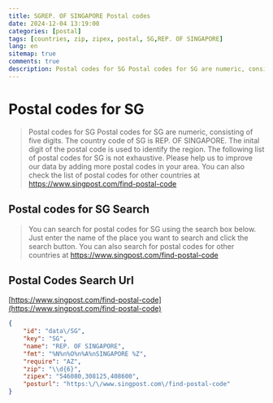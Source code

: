 ```yaml
---
title: SGREP. OF SINGAPORE Postal codes 
date: 2024-12-04 13:19:00
categories: [postal]
tags: [countries, zip, zipex, postal, SG,REP. OF SINGAPORE]
lang: en
sitemap: true
comments: true
description: Postal codes for SG Postal codes for SG are numeric, consisting of five digits. The country code of SG is REP. OF SINGAPORE. The inital digit of the postal code is used to identify the region. The following list of postal codes for SG is not exhaustive. Please help us to improve our data by adding more postal codes in your area. You can also check the list of postal codes for other countries at https://www.singpost.com/find-postal-code
---
```


# Postal codes for SG
> Postal codes for SG Postal codes for SG are numeric, consisting of five digits. The country code of SG is REP. OF SINGAPORE. The inital digit of the postal code is used to identify the region. The following list of postal codes for SG is not exhaustive. Please help us to improve our data by adding more postal codes in your area. You can also check the list of postal codes for other countries at https://www.singpost.com/find-postal-code

## Postal codes for SG Search 
> You can search for postal codes for SG using the search box below. Just enter the name of the place you want to search and click the search button. You can also search for postal codes for other countries at https://www.singpost.com/find-postal-code

## Postal Codes Search Url

[https://www.singpost.com/find-postal-code](https://www.singpost.com/find-postal-code)
```json
{
    "id": "data\/SG",
    "key": "SG",
    "name": "REP. OF SINGAPORE",
    "fmt": "%N%n%O%n%A%nSINGAPORE %Z",
    "require": "AZ",
    "zip": "\\d{6}",
    "zipex": "546080,308125,408600",
    "posturl": "https:\/\/www.singpost.com\/find-postal-code"
}
```
